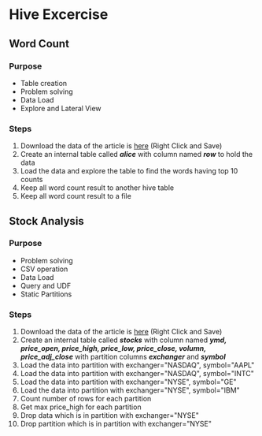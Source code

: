 # Hive Excercise

## Word Count 
### Purpose
* Table creation
* Problem solving
* Data Load
* Explore and Lateral View

### Steps
1. Download the data of the article is [here](https://github.com/datafibers/spark_training/blob/master/hive/wordcount/data/alice-in-wonderland.txt) (Right Click and Save)
2. Create an internal table called ***alice*** with column named ***row*** to hold the data
3. Load the data and explore the table to find the words having top 10 counts
4. Keep all word count result to another hive table
5. Keep all word count result to a file

## Stock Analysis
### Purpose
* Problem solving
* CSV operation
* Data Load
* Query and UDF
* Static Partitions

### Steps
1. Download the data of the article is [here](https://github.com/datafibers/spark_training/blob/master/hive/stock/data/stocks.csv.txt) (Right Click and Save)
2. Create an internal table called ***stocks*** with column named ***ymd, price_open, price_high, price_low, price_close, volumn, price_adj_close*** with partition columns ***exchanger*** and ***symbol***
3. Load the data into partition with exchanger="NASDAQ", symbol="AAPL"
4. Load the data into partition with exchanger="NASDAQ", symbol="INTC"
5. Load the data into partition with exchanger="NYSE", symbol="GE"
6. Load the data into partition with exchanger="NYSE", symbol="IBM"
7. Count number of rows for each partition
8. Get max price_high for each partition
9. Drop data which is in partition with exchanger="NYSE"  
10. Drop partition which is in partition with exchanger="NYSE"  
